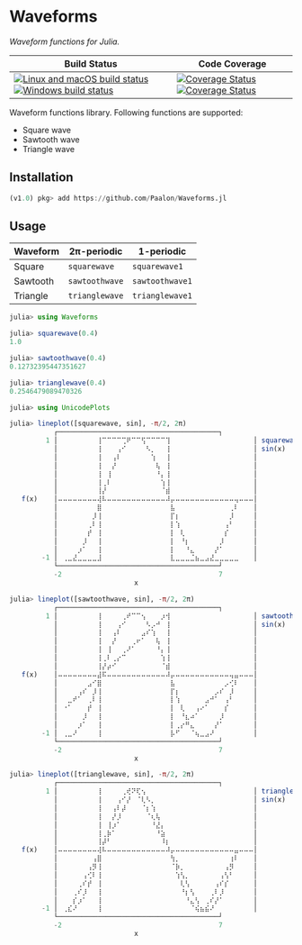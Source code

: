 # Waveforms

_Waveform functions for Julia._

| Build Status | Code Coverage |
| ------------ | ------------- |
| [![Linux and macOS build status][travis-img]][travis-url] [![Windows build status][appveyor-img]][appveyor-url] | [![Coverage Status][coverage-img]][coverage-url] [![Coverage Status][codecov-img]][codecov-url] |

Waveform functions library. Following functions are supported:

- Square wave
- Sawtooth wave
- Triangle wave

## Installation

```julia
(v1.0) pkg> add https://github.com/Paalon/Waveforms.jl
```

## Usage

| Waveform | 2π-periodic    | 1-periodic      |
| -------- | -------------- | --------------- |
| Square   | `squarewave`   | `squarewave1`   |
| Sawtooth | `sawtoothwave` | `sawtoothwave1` |
| Triangle | `trianglewave` | `trianglewave1` |

```julia
julia> using Waveforms

julia> squarewave(0.4)
1.0

julia> sawtoothwave(0.4)
0.12732395447351627

julia> trianglewave(0.4)
0.2546479089470326

julia> using UnicodePlots

julia> lineplot([squarewave, sin], -π/2, 2π)
           ┌────────────────────────────────────────┐
         1 │⠀⠀⠀⠀⠀⠀⠀⠀⢸⠉⠉⠉⠉⢉⠟⠉⠉⢫⠉⠉⠉⠉⢹⠀⠀⠀⠀⠀⠀⠀⠀⠀⠀⠀⠀⠀⠀⠀⠀⠀│ squarewave(x)
           │⠀⠀⠀⠀⠀⠀⠀⠀⢸⠀⠀⠀⢠⠊⠀⠀⠀⠀⠣⡀⠀⠀⢸⠀⠀⠀⠀⠀⠀⠀⠀⠀⠀⠀⠀⠀⠀⠀⠀⠀│ sin(x)
           │⠀⠀⠀⠀⠀⠀⠀⠀⢸⠀⠀⢠⠇⠀⠀⠀⠀⠀⠀⢱⠀⠀⢸⠀⠀⠀⠀⠀⠀⠀⠀⠀⠀⠀⠀⠀⠀⠀⠀⠀│
           │⠀⠀⠀⠀⠀⠀⠀⠀⢸⠀⠀⡜⠀⠀⠀⠀⠀⠀⠀⠀⢧⠀⢸⠀⠀⠀⠀⠀⠀⠀⠀⠀⠀⠀⠀⠀⠀⠀⠀⠀│
           │⠀⠀⠀⠀⠀⠀⠀⠀⢸⠀⢸⠀⠀⠀⠀⠀⠀⠀⠀⠀⠘⡄⢸⠀⠀⠀⠀⠀⠀⠀⠀⠀⠀⠀⠀⠀⠀⠀⠀⠀│
           │⠀⠀⠀⠀⠀⠀⠀⠀⢸⢀⠇⠀⠀⠀⠀⠀⠀⠀⠀⠀⠀⢱⢸⠀⠀⠀⠀⠀⠀⠀⠀⠀⠀⠀⠀⠀⠀⠀⠀⠀│
           │⠀⠀⠀⠀⠀⠀⠀⠀⢸⡜⠀⠀⠀⠀⠀⠀⠀⠀⠀⠀⠀⠈⣾⠀⠀⠀⠀⠀⠀⠀⠀⠀⠀⠀⠀⠀⠀⠀⠀⠀│
   f(x)    │⠤⠤⠤⠤⠤⠤⠤⠤⢼⠧⠤⠤⠤⠤⠤⠤⠤⠤⠤⠤⠤⠤⠼⡤⠤⠤⠤⠤⠤⠤⠤⠤⠤⠤⠤⠤⢤⠤⠤⠤│
           │⠀⠀⠀⠀⠀⠀⠀⠀⣿⠀⠀⠀⠀⠀⠀⠀⠀⠀⠀⠀⠀⠀⠀⣧⠀⠀⠀⠀⠀⠀⠀⠀⠀⠀⠀⢀⠇⠀⠀⠀│
           │⠀⠀⠀⠀⠀⠀⠀⡸⢸⠀⠀⠀⠀⠀⠀⠀⠀⠀⠀⠀⠀⠀⠀⡏⡆⠀⠀⠀⠀⠀⠀⠀⠀⠀⠀⡸⠀⠀⠀⠀│
           │⠀⠀⠀⠀⠀⠀⢀⠇⢸⠀⠀⠀⠀⠀⠀⠀⠀⠀⠀⠀⠀⠀⠀⡇⢱⠀⠀⠀⠀⠀⠀⠀⠀⠀⢠⠃⠀⠀⠀⠀│
           │⠀⠀⠀⠀⠀⠀⡞⠀⢸⠀⠀⠀⠀⠀⠀⠀⠀⠀⠀⠀⠀⠀⠀⡇⠀⢇⠀⠀⠀⠀⠀⠀⠀⠀⡎⠀⠀⠀⠀⠀│
           │⠀⠀⠀⠀⠀⡸⠀⠀⢸⠀⠀⠀⠀⠀⠀⠀⠀⠀⠀⠀⠀⠀⠀⡇⠀⠘⡆⠀⠀⠀⠀⠀⠀⡸⠀⠀⠀⠀⠀⠀│
           │⠀⠀⠀⠀⡰⠁⠀⠀⢸⠀⠀⠀⠀⠀⠀⠀⠀⠀⠀⠀⠀⠀⠀⡇⠀⠀⠘⣄⠀⠀⠀⠀⡜⠁⠀⠀⠀⠀⠀⠀│
        -1 │⠀⢀⣀⣜⣀⣀⣀⣀⣸⠀⠀⠀⠀⠀⠀⠀⠀⠀⠀⠀⠀⠀⠀⣇⣀⣀⣀⣈⣦⣀⣠⣜⣀⣀⣀⣀⣀⠀⠀⠀│
           └────────────────────────────────────────┘
           -2                                       7
                               x

julia> lineplot([sawtoothwave, sin], -π/2, 2π)
           ┌────────────────────────────────────────┐
         1 │⠀⠀⠀⠀⠀⠀⠀⠀⢸⠀⠀⠀⠀⢀⠞⠉⠉⢢⠀⠀⠀⡰⢺⠀⠀⠀⠀⠀⠀⠀⠀⠀⠀⠀⠀⠀⠀⠀⠀⠀│ sawtoothwave(x)
           │⠀⠀⠀⠀⠀⠀⠀⠀⢸⠀⠀⠀⢠⠊⠀⠀⠀⠀⠣⡠⠚⠀⢸⠀⠀⠀⠀⠀⠀⠀⠀⠀⠀⠀⠀⠀⠀⠀⠀⠀│ sin(x)
           │⠀⠀⠀⠀⠀⠀⠀⠀⢸⠀⠀⢠⠇⠀⠀⠀⠀⣠⠎⢱⠀⠀⢸⠀⠀⠀⠀⠀⠀⠀⠀⠀⠀⠀⠀⠀⠀⠀⠀⠀│
           │⠀⠀⠀⠀⠀⠀⠀⠀⢸⠀⠀⡜⠀⠀⠀⢀⠖⠁⠀⠀⢧⠀⢸⠀⠀⠀⠀⠀⠀⠀⠀⠀⠀⠀⠀⠀⠀⠀⠀⠀│
           │⠀⠀⠀⠀⠀⠀⠀⠀⢸⠀⢸⠀⠀⢀⠜⠁⠀⠀⠀⠀⠘⡄⢸⠀⠀⠀⠀⠀⠀⠀⠀⠀⠀⠀⠀⠀⠀⠀⠀⠀│
           │⠀⠀⠀⠀⠀⠀⠀⠀⢸⢀⠇⢀⡔⠉⠀⠀⠀⠀⠀⠀⠀⢱⢸⠀⠀⠀⠀⠀⠀⠀⠀⠀⠀⠀⠀⠀⠀⠀⠀⠀│
           │⠀⠀⠀⠀⠀⠀⠀⠀⢸⡜⡴⠊⠀⠀⠀⠀⠀⠀⠀⠀⠀⠈⣾⠀⠀⠀⠀⠀⠀⠀⠀⠀⠀⠀⠀⠀⠀⠀⠀⠀│
   f(x)    │⠤⠤⠤⠤⠤⠤⠤⠤⣼⠯⠤⠤⠤⠤⠤⠤⠤⠤⠤⠤⠤⠤⠼⡤⠤⠤⠤⠤⠤⠤⠤⠤⠤⠤⠤⢤⣤⠤⠤⠤│
           │⠀⠀⠀⠀⠀⠀⣠⠊⣿⠀⠀⠀⠀⠀⠀⠀⠀⠀⠀⠀⠀⠀⠀⣧⠀⠀⠀⠀⠀⠀⠀⠀⠀⠀⡠⢊⠇⠀⠀⠀│
           │⠀⠀⠀⠀⢠⠎⠀⡸⢸⠀⠀⠀⠀⠀⠀⠀⠀⠀⠀⠀⠀⠀⠀⡏⡆⠀⠀⠀⠀⠀⠀⠀⡠⠎⠀⡸⠀⠀⠀⠀│
           │⠀⠀⣀⠞⠁⠀⢀⠇⢸⠀⠀⠀⠀⠀⠀⠀⠀⠀⠀⠀⠀⠀⠀⡇⢱⠀⠀⠀⠀⠀⣠⠚⠁⠀⢠⠃⠀⠀⠀⠀│
           │⠀⠐⠁⠀⠀⠀⡞⠀⢸⠀⠀⠀⠀⠀⠀⠀⠀⠀⠀⠀⠀⠀⠀⡇⠀⢇⠀⠀⢠⠔⠁⠀⠀⠀⡎⠀⠀⠀⠀⠀│
           │⠀⠀⠀⠀⠀⡸⠀⠀⢸⠀⠀⠀⠀⠀⠀⠀⠀⠀⠀⠀⠀⠀⠀⡇⠀⠘⣆⠴⠁⠀⠀⠀⠀⡸⠀⠀⠀⠀⠀⠀│
           │⠀⠀⠀⠀⡰⠁⠀⠀⢸⠀⠀⠀⠀⠀⠀⠀⠀⠀⠀⠀⠀⠀⠀⡇⢀⡔⠛⣄⠀⠀⠀⠀⡜⠁⠀⠀⠀⠀⠀⠀│
        -1 │⠀⢀⣀⠜⠀⠀⠀⠀⢸⠀⠀⠀⠀⠀⠀⠀⠀⠀⠀⠀⠀⠀⠀⡧⠋⠀⠀⠈⢦⣀⣠⠜⠀⠀⠀⠀⠀⠀⠀⠀│
           └────────────────────────────────────────┘
           -2                                       7
                               x

julia> lineplot([trianglewave, sin], -π/2, 2π)
           ┌────────────────────────────────────────┐
         1 │⠀⠀⠀⠀⠀⠀⠀⠀⢸⠀⠀⠀⠀⢀⢞⠝⢏⢢⠀⠀⠀⠀⠀⠀⠀⠀⠀⠀⠀⠀⠀⠀⠀⠀⠀⠀⠀⠀⠀⠀│ trianglewave(x)
           │⠀⠀⠀⠀⠀⠀⠀⠀⢸⠀⠀⠀⢠⠊⡜⠀⠈⢇⠣⡀⠀⠀⠀⠀⠀⠀⠀⠀⠀⠀⠀⠀⠀⠀⠀⠀⠀⠀⠀⠀│ sin(x)
           │⠀⠀⠀⠀⠀⠀⠀⠀⢸⠀⠀⢠⠇⡼⠀⠀⠀⠈⡆⢱⠀⠀⠀⠀⠀⠀⠀⠀⠀⠀⠀⠀⠀⠀⠀⠀⠀⠀⠀⠀│
           │⠀⠀⠀⠀⠀⠀⠀⠀⢸⠀⠀⡜⡸⠀⠀⠀⠀⠀⠈⢆⢧⠀⠀⠀⠀⠀⠀⠀⠀⠀⠀⠀⠀⠀⠀⠀⠀⠀⠀⠀│
           │⠀⠀⠀⠀⠀⠀⠀⠀⢸⠀⢸⡰⠁⠀⠀⠀⠀⠀⠀⠘⣜⡄⠀⠀⠀⠀⠀⠀⠀⠀⠀⠀⠀⠀⠀⠀⠀⠀⠀⠀│
           │⠀⠀⠀⠀⠀⠀⠀⠀⢸⢀⡷⠁⠀⠀⠀⠀⠀⠀⠀⠀⠘⣵⠀⠀⠀⠀⠀⠀⠀⠀⠀⠀⠀⠀⠀⠀⠀⠀⠀⠀│
           │⠀⠀⠀⠀⠀⠀⠀⠀⢸⡼⠃⠀⠀⠀⠀⠀⠀⠀⠀⠀⠀⠸⡆⠀⠀⠀⠀⠀⠀⠀⠀⠀⠀⠀⠀⠀⠀⠀⠀⠀│
   f(x)    │⠤⠤⠤⠤⠤⠤⠤⠤⢼⠧⠤⠤⠤⠤⠤⠤⠤⠤⠤⠤⠤⠤⠼⡤⠤⠤⠤⠤⠤⠤⠤⠤⠤⠤⠤⠤⣤⠤⠤⠤│
           │⠀⠀⠀⠀⠀⠀⠀⢠⣿⠀⠀⠀⠀⠀⠀⠀⠀⠀⠀⠀⠀⠀⠀⢳⡀⠀⠀⠀⠀⠀⠀⠀⠀⠀⠀⢰⠇⠀⠀⠀│
           │⠀⠀⠀⠀⠀⠀⢠⡻⢸⠀⠀⠀⠀⠀⠀⠀⠀⠀⠀⠀⠀⠀⠀⠈⡷⡀⠀⠀⠀⠀⠀⠀⠀⠀⢠⡻⠀⠀⠀⠀│
           │⠀⠀⠀⠀⠀⢠⢊⠇⢸⠀⠀⠀⠀⠀⠀⠀⠀⠀⠀⠀⠀⠀⠀⠀⢱⢣⡀⠀⠀⠀⠀⠀⠀⢠⢣⠃⠀⠀⠀⠀│
           │⠀⠀⠀⠀⢀⠎⡞⠀⢸⠀⠀⠀⠀⠀⠀⠀⠀⠀⠀⠀⠀⠀⠀⠀⠀⢇⢣⠀⠀⠀⠀⠀⢠⠎⡎⠀⠀⠀⠀⠀│
           │⠀⠀⠀⢀⠎⡸⠀⠀⢸⠀⠀⠀⠀⠀⠀⠀⠀⠀⠀⠀⠀⠀⠀⠀⠀⠘⡆⢣⠀⠀⠀⢀⠇⡸⠀⠀⠀⠀⠀⠀│
           │⠀⠀⠀⡎⡰⠁⠀⠀⢸⠀⠀⠀⠀⠀⠀⠀⠀⠀⠀⠀⠀⠀⠀⠀⠀⠀⠘⣄⢣⠀⢀⠎⡜⠁⠀⠀⠀⠀⠀⠀│
        -1 │⠀⢀⣎⠜⠀⠀⠀⠀⢸⠀⠀⠀⠀⠀⠀⠀⠀⠀⠀⠀⠀⠀⠀⠀⠀⠀⠀⠈⢮⣦⣮⠜⠀⠀⠀⠀⠀⠀⠀⠀│
           └────────────────────────────────────────┘
           -2                                       7
                               x

```

[travis-img]: https://travis-ci.org/Paalon/Waveforms.jl.svg?branch=master
[travis-url]: https://travis-ci.org/Paalon/Waveforms.jl

[appveyor-img]: https://ci.appveyor.com/project/Paalon/waveforms-jl
[appveyor-url]: https://ci.appveyor.com/project/Paalon/waveforms-jl

[coverage-img]: https://coveralls.io/repos/Paalon/Waveforms.jl/badge.svg?branch=master&service=github
[coverage-url]: https://coveralls.io/github/Paalon/Waveforms.jl?branch=master

[codecov-img]: https://codecov.io/gh/Paalon/Waveforms.jl/branch/master/graph/badge.svg
[codecov-url]: https://codecov.io/gh/Paalon/Waveforms.jl
